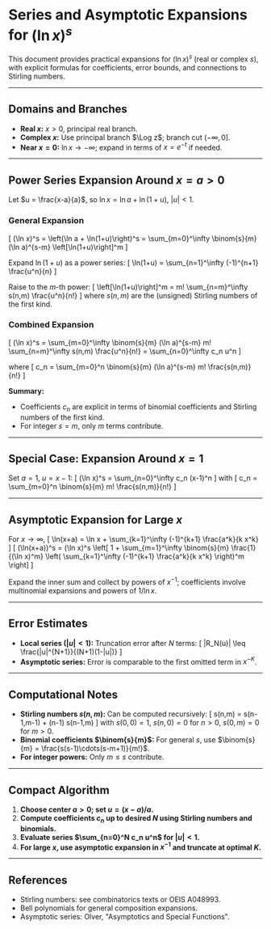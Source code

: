 # Series and Asymptotic Expansions for $(\ln x)^s$

This document provides practical expansions for $(\ln x)^s$ (real or complex $s$), with explicit formulas for coefficients, error bounds, and connections to Stirling numbers.

---

## Domains and Branches

- **Real $x$:** $x > 0$, principal real branch.
- **Complex $x$:** Use principal branch $\Log z$; branch cut $(-\infty,0]$.
- **Near $x=0$:** $\ln x \to -\infty$; expand in terms of $x=e^{-t}$ if needed.

---

## Power Series Expansion Around $x=a>0$

Let $u = \frac{x-a}{a}$, so $\ln x = \ln a + \ln(1+u)$, $|u| < 1$.

### General Expansion

\[
(\ln x)^s = \left(\ln a + \ln(1+u)\right)^s = \sum_{m=0}^\infty \binom{s}{m} (\ln a)^{s-m} \left[\ln(1+u)\right]^m
\]

Expand $\ln(1+u)$ as a power series:
\[
\ln(1+u) = \sum_{n=1}^\infty (-1)^{n+1} \frac{u^n}{n}
\]

Raise to the $m$-th power:
\[
\left[\ln(1+u)\right]^m = m! \sum_{n=m}^\infty s(n,m) \frac{u^n}{n!}
\]
where $s(n,m)$ are the (unsigned) Stirling numbers of the first kind.

### Combined Expansion

\[
(\ln x)^s = \sum_{m=0}^\infty \binom{s}{m} (\ln a)^{s-m} m! \sum_{n=m}^\infty s(n,m) \frac{u^n}{n!}
= \sum_{n=0}^\infty c_n u^n
\]

where
\[
c_n = \sum_{m=0}^n \binom{s}{m} (\ln a)^{s-m} m! \frac{s(n,m)}{n!}
\]

**Summary:**  
- Coefficients $c_n$ are explicit in terms of binomial coefficients and Stirling numbers of the first kind.
- For integer $s=m$, only $m$ terms contribute.

---

## Special Case: Expansion Around $x=1$

Set $a=1$, $u=x-1$:
\[
(\ln x)^s = \sum_{n=0}^\infty c_n (x-1)^n
\]
with
\[
c_n = \sum_{m=0}^n \binom{s}{m} m! \frac{s(n,m)}{n!}
\]

---

## Asymptotic Expansion for Large $x$

For $x \to \infty$,
\[
\ln(x+a) = \ln x + \sum_{k=1}^\infty (-1)^{k+1} \frac{a^k}{k x^k}
\]
\[
(\ln(x+a))^s = (\ln x)^s \left[ 1 + \sum_{m=1}^\infty \binom{s}{m} \frac{1}{(\ln x)^m} \left( \sum_{k=1}^\infty (-1)^{k+1} \frac{a^k}{k x^k} \right)^m \right]
\]

Expand the inner sum and collect by powers of $x^{-1}$; coefficients involve multinomial expansions and powers of $1/\ln x$.

---

## Error Estimates

- **Local series ($|u|<1$):** Truncation error after $N$ terms:
  \[
  |R_N(u)| \leq \frac{|u|^{N+1}}{(N+1)(1-|u|)}
  \]
- **Asymptotic series:** Error is comparable to the first omitted term in $x^{-K}$.

---

## Computational Notes

- **Stirling numbers $s(n,m)$:** Can be computed recursively:
  \[
  s(n,m) = s(n-1,m-1) + (n-1) s(n-1,m)
  \]
  with $s(0,0)=1$, $s(n,0)=0$ for $n>0$, $s(0,m)=0$ for $m>0$.
- **Binomial coefficients $\binom{s}{m}$:** For general $s$, use $\binom{s}{m} = \frac{s(s-1)\cdots(s-m+1)}{m!}$.
- **For integer powers:** Only $m \leq s$ contribute.

---

## Compact Algorithm

1. **Choose center $a>0$; set $u=(x-a)/a$.**
2. **Compute coefficients $c_n$ up to desired $N$ using Stirling numbers and binomials.**
3. **Evaluate series $\sum_{n=0}^N c_n u^n$ for $|u|<1$.**
4. **For large $x$, use asymptotic expansion in $x^{-1}$ and truncate at optimal $K$.**

---

## References

- Stirling numbers: see combinatorics texts or OEIS A048993.
- Bell polynomials for general composition expansions.
- Asymptotic series: Olver, "Asymptotics and Special Functions".